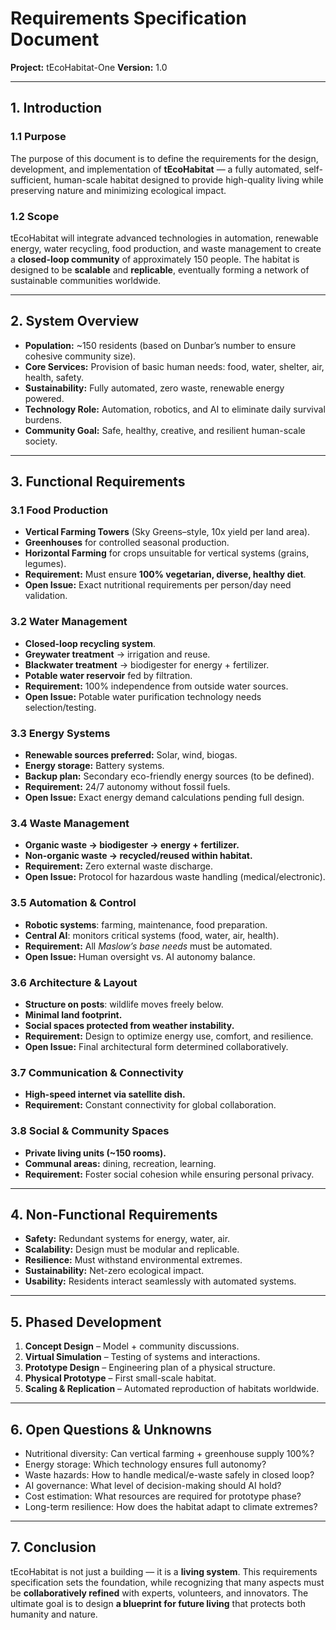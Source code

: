 # Requirements Specification Document  
**Project:** tEcoHabitat-One 
**Version:** 1.0  

---

## 1. Introduction  

### 1.1 Purpose  
The purpose of this document is to define the requirements for the design, development, and implementation of **tEcoHabitat** — a fully automated, self-sufficient, human-scale habitat designed to provide high-quality living while preserving nature and minimizing ecological impact.  

### 1.2 Scope  
tEcoHabitat will integrate advanced technologies in automation, renewable energy, water recycling, food production, and waste management to create a **closed-loop community** of approximately 150 people. The habitat is designed to be **scalable** and **replicable**, eventually forming a network of sustainable communities worldwide.  

---

## 2. System Overview  

- **Population:** ~150 residents (based on Dunbar’s number to ensure cohesive community size).  
- **Core Services:** Provision of basic human needs: food, water, shelter, air, health, safety.  
- **Sustainability:** Fully automated, zero waste, renewable energy powered.  
- **Technology Role:** Automation, robotics, and AI to eliminate daily survival burdens.  
- **Community Goal:** Safe, healthy, creative, and resilient human-scale society.  

---

## 3. Functional Requirements  

### 3.1 Food Production  
- **Vertical Farming Towers** (Sky Greens–style, 10x yield per land area).  
- **Greenhouses** for controlled seasonal production.  
- **Horizontal Farming** for crops unsuitable for vertical systems (grains, legumes).  
- **Requirement:** Must ensure **100% vegetarian, diverse, healthy diet**.  
- **Open Issue:** Exact nutritional requirements per person/day need validation.  

### 3.2 Water Management  
- **Closed-loop recycling system**.  
- **Greywater treatment** → irrigation and reuse.  
- **Blackwater treatment** → biodigester for energy + fertilizer.  
- **Potable water reservoir** fed by filtration.  
- **Requirement:** 100% independence from outside water sources.  
- **Open Issue:** Potable water purification technology needs selection/testing.  

### 3.3 Energy Systems  
- **Renewable sources preferred:** Solar, wind, biogas.  
- **Energy storage:** Battery systems.  
- **Backup plan:** Secondary eco-friendly energy sources (to be defined).  
- **Requirement:** 24/7 autonomy without fossil fuels.  
- **Open Issue:** Exact energy demand calculations pending full design.  

### 3.4 Waste Management  
- **Organic waste → biodigester → energy + fertilizer.**  
- **Non-organic waste → recycled/reused within habitat.**  
- **Requirement:** Zero external waste discharge.  
- **Open Issue:** Protocol for hazardous waste handling (medical/electronic).  

### 3.5 Automation & Control  
- **Robotic systems**: farming, maintenance, food preparation.  
- **Central AI**: monitors critical systems (food, water, air, health).  
- **Requirement:** All *Maslow’s base needs* must be automated.  
- **Open Issue:** Human oversight vs. AI autonomy balance.  

### 3.6 Architecture & Layout  
- **Structure on posts**: wildlife moves freely below.  
- **Minimal land footprint.**  
- **Social spaces protected from weather instability.**  
- **Requirement:** Design to optimize energy use, comfort, and resilience.  
- **Open Issue:** Final architectural form determined collaboratively.  

### 3.7 Communication & Connectivity  
- **High-speed internet via satellite dish.**  
- **Requirement:** Constant connectivity for global collaboration.  

### 3.8 Social & Community Spaces  
- **Private living units (~150 rooms).**  
- **Communal areas:** dining, recreation, learning.  
- **Requirement:** Foster social cohesion while ensuring personal privacy.  

---

## 4. Non-Functional Requirements  

- **Safety:** Redundant systems for energy, water, air.  
- **Scalability:** Design must be modular and replicable.  
- **Resilience:** Must withstand environmental extremes.  
- **Sustainability:** Net-zero ecological impact.  
- **Usability:** Residents interact seamlessly with automated systems.  

---

## 5. Phased Development  

1. **Concept Design** – Model + community discussions.  
2. **Virtual Simulation** – Testing of systems and interactions.  
3. **Prototype Design** – Engineering plan of a physical structure.  
4. **Physical Prototype** – First small-scale habitat.  
5. **Scaling & Replication** – Automated reproduction of habitats worldwide.  

---

## 6. Open Questions & Unknowns  

- Nutritional diversity: Can vertical farming + greenhouse supply 100%?  
- Energy storage: Which technology ensures full autonomy?  
- Waste hazards: How to handle medical/e-waste safely in closed loop?  
- AI governance: What level of decision-making should AI hold?  
- Cost estimation: What resources are required for prototype phase?  
- Long-term resilience: How does the habitat adapt to climate extremes?  

---

## 7. Conclusion  

tEcoHabitat is not just a building — it is a **living system**. This requirements specification sets the foundation, while recognizing that many aspects must be **collaboratively refined** with experts, volunteers, and innovators. The ultimate goal is to design **a blueprint for future living** that protects both humanity and nature.  
